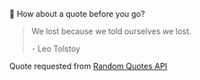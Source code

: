 📣 How about a quote before you go?

> We lost because we told ourselves we lost.
>
> <p>- Leo Tolstoy</p>

Quote requested from [Random Quotes API](https://github.com/lukePeavey/quotable)
